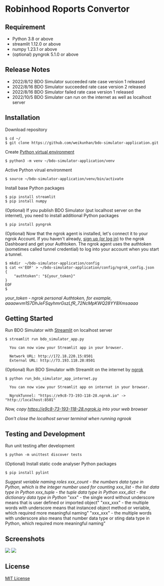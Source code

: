 # Robinhood Roports Convertor
## Requirement
* Python 3.8 or above
* streamlit 1.12.0 or above
* numpy 1.23.1 or above
* (optional) pyngrok 5.1.0 or above
## Release Notes
* 2022/8/12 BDO Simulator succeeded rate case version 1 released
* 2022/8/16 BDO Simulator succeeded rate case version 2 released
* 2022/8/16 BDO Simulator failed rate case version 1 released
* 2022/10/5 BDO Simulater can run on the internet as well as localhost server
## Installation
Download repository
```
$ cd ~/
$ git clone https://github.com/weikunhan/bdo-simulator-application.git
```
Create [Python virtual environment](https://docs.python.org/3/library/venv.html)
```
$ python3 -m venv ~/bdo-simulator-application/venv
```
Active Python virual environment
```
$ source ~/bdo-simulator-application/venv/bin/activate
```
Install base Python packages
```
$ pip install streamlit
$ pip install numpy
```
(Optional) If you publish BDO Simulator (put localhost server on the internet), you need to install additional Python packages
```
$ pip install pyngrok
```
(Optional) Now that the ngrok agent is installed, let's connect it to your ngrok Account. If you haven't already, [sign up (or log in)](https://dashboard.ngrok.com/login) to the ngrok Dashboard and get your Authtoken. The ngrok agent uses the authtoken (sometimes called tunnel credential) to log into your account when you start a tunnel.
```
$ mkdir  ~/bdo-simulator-application/config
$ cat <<'EOF' > ~/bdo-simulator-application/config/ngrok_config.json
{
    "authtoken": "${your_token}"
}
EOF
$
```
*your_token - ngrok personal Authtoken, for example, aaaawvm1S7DhJeFSqyhmrGszLfR_72NcMpKWQ28YY8Xmsaaaa*
## Getting Started
Run BDO Simulator with [Streamlit](https://streamlit.io/) on localhost server
```
$ streamlit run bdo_simulator_app.py

  You can now view your Streamlit app in your browser.

  Network URL: http://172.18.220.15:8501
  External URL: http://73.193.118.28:8501

```
(Optional) Run BDO Simulator with Streamlit on the internet by [ngrok](https://ngrok.com/)
```
$ python run_bdo_simulator_app_internet.py

  You can now view your Streamlit app on internat in your browser.

  NgrokTunnel: "https://e9c8-73-193-118-28.ngrok.io" -> "http://localhost:8501"                   

```
*Now, copy https://e9c8-73-193-118-28.ngrok.io into your web browser*

*Don't close the localhost server terminal when running ngrook*
## Testing and Development
Run unit testing after development
```
$ python -m unittest discover tests
```
(Optional) Install static code analyser Python packages
```
$ pip install pylint
```
*Suggest veriable naming roles*
*xxx_count - the numbers data type in Python, which is the integer number used for counting*
*xxx_list - the list data type in Python*
*xxx_tuple - the tuple data type in Python*
*xxx_dict - the dictionary data type in Python*
"xxx" - the single word without underscore means that is user defined or imported object"
"xxx_xxx" - the multiple words with underscore means that instanced object method or veriable, which required more meaningful naming"
"xxx_xxx" - the multiple words with underscore also means that number data type or sting data type in Python, which required more meaningful naming"

## Screenshots
![](docs/example1.PNG)
![](docs/example2.PNG)
## License
[MIT License](LICENSE)